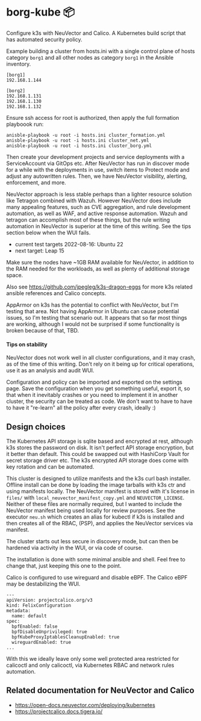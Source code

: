 # borg-kube 📦
Configure k3s with NeuVector and Calico. A Kubernetes build script that has automated security policy. 

Example building a cluster from hosts.ini with a single control plane of hosts category `borg1` and all other nodes as category `borg1` in the Ansible inventory.
```
[borg1]
192.168.1.144

[borg2]
192.168.1.131
192.168.1.130
192.168.1.132
```

Ensure ssh access for root is authorized, then apply the full formation playboook run:

```
anisble-playbook -u root -i hosts.ini cluster_formation.yml
anisble-playbook -u root -i hosts.ini cluster_net.yml
anisble-playbook -u root -i hosts.ini cluster_borg.yml
```

Then create your development projects and service deployments with a ServiceAccount via GitOps etc. After NeuVector has run in discover mode for a while with the deployments in use, switch items to Protect mode and adjust any autowritten rules. Then, we have NeuVector visibility, alerting, enforcement, and more.

NeuVector approach is less stable perhaps than a lighter resource solution like Tetragon combined with Wazuh.
However NeuVector does include many appealing features, such as CVE aggregation, and rule development automation,
as well as WAF, and active response automation. Wazuh and tetragon can accomplish most of these things, but the rule writing automation in NeuVector is superior at the time of this writing. See the tips section below when the WUI fails.

- current test targets 2022-08-16: Ubuntu 22
- next target: Leap 15

Make sure the nodes have ~1GB RAM available for NeuVector, in addition to the RAM needed for the workloads, as well as plenty of additional storage space.

Also see https://github.com/jpegleg/k3s-dragon-eggs for more k3s related ansible references and Calico concepts.

AppArmor on k3s has the potential to conflict with NeuVector, but I'm testing that area.
Not having AppArmor in Ubuntu can cause potential issues, so I'm testing that scenario out. 
It appears that so far most things are working, although I would not be surprised if some functionality is broken because of that, TBD.

#### Tips on stability

NeuVector does not work well in all cluster configurations, and it may crash, as of the time of this writing. 
Don't rely on it being up for critical operations, use it as an analysis and audit WUI.

Configuration and policy can be imported and exported on the settings page. Save the configuration when you get something useful, export it, so that when it inevitably crashes or you need to implement it in another cluster, the security can be treated as code. We don't want to have to have to have it "re-learn" all the policy after every crash, ideally :)

## Design choices

The Kubernetes API storage is sqlite based and encrypted at rest, although k3s stores the password on disk. 
It isn't perfect API storage encryption, but it better than default. This could be swapped out with HashiCorp Vault for secret storage driver etc. The k3s encrypted API storage does come with key rotation and can be automated.

This cluster is designed to utilize manifests and the k3s curl bash installer. Offline install can be done by loading the image tarballs with k3s ctr and using manifests locally. The NeuVector manifest is stored with it's license in `files/` with `local_neuvector_manifest_copy.yml` and `NEUVECTOR_LICENSE`. Neither of these files are normally required, but I wanted to include the NeuVector manifest being used locally for review purposes. See the executor `neu.sh` which creates an alias for kubectl if k3s is installed and then creates all of the RBAC, (PSP), and applies the NeuVector services via manifest.

The cluster starts out less secure in discovery mode, but can then be hardened via activity in the WUI, or via code of course.

The installation is done with some minimal ansible and shell. Feel free to change that, just keeping this one to the point.

Calico is configured to use wireguard and disable eBPF. The Calico eBPF may be destabilizing the WUI.

```
---
apiVersion: projectcalico.org/v3
kind: FelixConfiguration
metadata:
  name: default
spec:
  bpfEnabled: false
  bpfDisableUnprivileged: true
  bpfKubeProxyIptablesCleanupEnabled: true
  wireguardEnabled: true
...
```


With this we ideally leave only some well protected area restricted for calicoctl and only calicoctl, via Kubernetes RBAC and network rules automation.



## Related documentation for NeuVector and Calico

- https://open-docs.neuvector.com/deploying/kubernetes
- https://projectcalico.docs.tigera.io/

